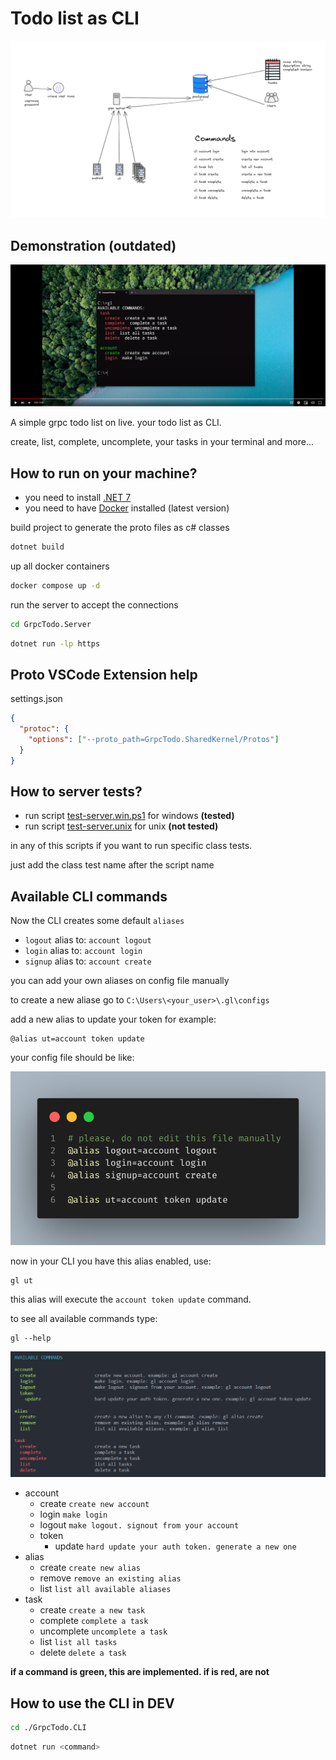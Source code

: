 # Todo list as CLI

<div align="center">
  <img src="./docs/images/structure.png">
</div>

## Demonstration (outdated)

[![view demo](./docs/images/video-placeholder.PNG)](https://www.youtube.com/watch?v=fMegmXOOVV0)

A simple grpc todo list on live. your todo list as CLI.

create, list, complete, uncomplete, your tasks in your terminal and more...

## How to run on your machine?

- you need to install [.NET 7](https://dotnet.microsoft.com/en-us/download/dotnet/7.0)
- you need to have [Docker](https://www.docker.com/) installed (latest version)

build project to generate the proto files as c# classes

```bash
dotnet build
```

up all docker containers

```bash
docker compose up -d
```

run the server to accept the connections

```bash
cd GrpcTodo.Server
```

```bash
dotnet run -lp https
```

## Proto VSCode Extension help

settings.json

```json
{
  "protoc": {
    "options": ["--proto_path=GrpcTodo.SharedKernel/Protos"]
  }
}
```

## How to server tests?

- run script [test-server.win.ps1](./test-server.win.ps1) for windows **(tested)**
- run script [test-server.unix](./test-server.unix) for unix **(not tested)**

in any of this scripts if you want to run specific class tests.

just add the class test name after the script name

## Available CLI commands

Now the CLI creates some default `aliases`

- `logout` alias to: `account logout`
- `login` alias to: `account login`
- `signup` alias to: `account create`

you can add your own aliases on config file manually

to create a new aliase go to `C:\Users\<your_user>\.gl\configs`

add a new alias to update your token for example:

```shell
@alias ut=account token update
```

your config file should be like:

![config file example](./docs/images/config-file-example.png "config file example")

now in your CLI you have this alias enabled, use:

```shell
gl ut
```

this alias will execute the `account token update` command.

to see all available commands type:

```shell
gl --help
```

![Available commands](./docs/images/available-commands.PNG "Available commands")

- account
  - create `create new account`
  - login `make login`
  - logout `make logout. signout from your account`
  - token
    - update `hard update your auth token. generate a new one`
- alias
  - create `create new alias`
  - remove `remove an existing alias`
  - list `list all available aliases`
- task
  - create `create a new task`
  - complete `complete a task`
  - uncomplete `uncomplete a task`
  - list `list all tasks`
  - delete `delete a task`

**if a command is green, this are implemented. if is red, are not**

## How to use the CLI in DEV

```bash
cd ./GrpcTodo.CLI
```

```bash
dotnet run <command>
```

